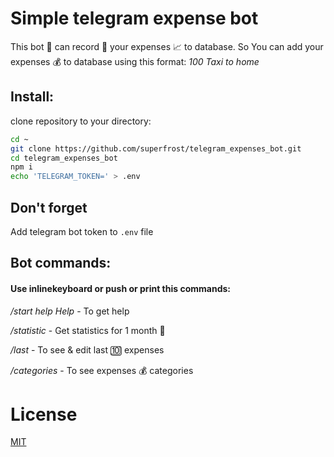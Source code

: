 # Simple telegram expense bot

This bot 🦾 can record 📝 your expenses 📈 to database.
So You can add your expenses 💰 to database using this format:
*100 Taxi to home*

## Install:

clone repository to your directory:
```bash
cd ~
git clone https://github.com/superfrost/telegram_expenses_bot.git
cd telegram_expenses_bot
npm i
echo 'TELEGRAM_TOKEN=' > .env
```

## Don't forget 

Add telegram bot token to `.env` file 

## Bot commands:

#### Use inlinekeyboard or push or print this commands:

*/start* *help* *Help* - To get help

*/statistic* - Get statistics for 1 month 📆

*/last* - To see & edit last 🔟 expenses

*/categories* - To see expenses 💰 categories

# License

[MIT](./LICENSE)
